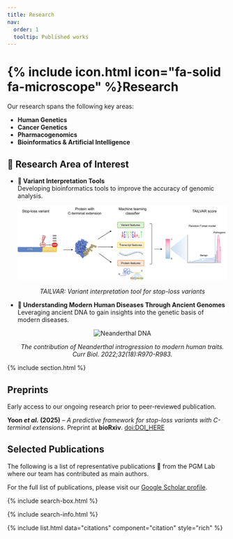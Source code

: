 ```yaml
---
title: Research
nav:
  order: 1
  tooltip: Published works
---
```


# {% include icon.html icon="fa-solid fa-microscope" %}Research

Our research spans the following key areas:  

- **Human Genetics** 
- **Cancer Genetics**
- **Pharmacogenomics**
- **Bioinformatics & Artificial Intelligence**

## 🚀 Research Area of Interest

- **🧬 Variant Interpretation Tools**  
  Developing bioinformatics tools to improve the accuracy of genomic analysis.  

  <p align="center">
    <img src="https://github.com/dr-yoon/TAILVAR/blob/main/images/TAILVAR_overview.jpg" alt="TAILVAR overview" width="800px">
  </p>
  <p align="center"><em>TAILVAR: Variant interpretation tool for stop-loss variants</em></p>


- **📜 Understanding Modern Human Diseases Through Ancient Genomes**  
  Leveraging ancient DNA to gain insights into the genetic basis of modern diseases.  

  <p align="center">
    <img src="https://static.physoc.org/app/uploads/2023/04/03193204/Neanderthal-dna_Figure-1-1024x735.jpg" alt="Neanderthal DNA" width="800px">
  </p>
  <p align="center"><em>The contribution of Neanderthal introgression to modern human traits. Curr Biol. 2022;32(18):R970-R983.</em></p>

{% include section.html %}

## Preprints

Early access to our ongoing research prior to peer-reviewed publication.

**Yoon *et al.* (2025)** – *A predictive framework for stop-loss variants with C-terminal extensions*. Preprint at **bioRxiv**. [doi:DOI_HERE](https://doi.org/DOI_HERE)


## Selected Publications

The following is a list of representative publications 📃 from the PGM Lab where our team has contributed as main authors.

For the full list of publications, please visit our [Google Scholar profile](https://scholar.google.com/citations?user=KIKGLvMAAAAJ).

{% include search-box.html %}

{% include search-info.html %}

{% include list.html data="citations" component="citation" style="rich" %}
